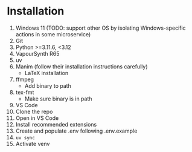 # Installation

1. Windows 11 (TODO: support other OS by isolating Windows-specific actions in some microservice)
2. Git
3. Python >=3.11.6, <3.12
4. VapourSynth R65
5. uv
6. Manim (follow their installation instructions carefully)
   - LaTeX installation
7. ffmpeg
   - Add binary to path
8. tex-fmt
   - Make sure binary is in path
9. VS Code
10. Clone the repo
11. Open in VS Code
12. Install recommended extensions
13. Create and populate .env following .env.example
14. `uv sync`
15. Activate venv

